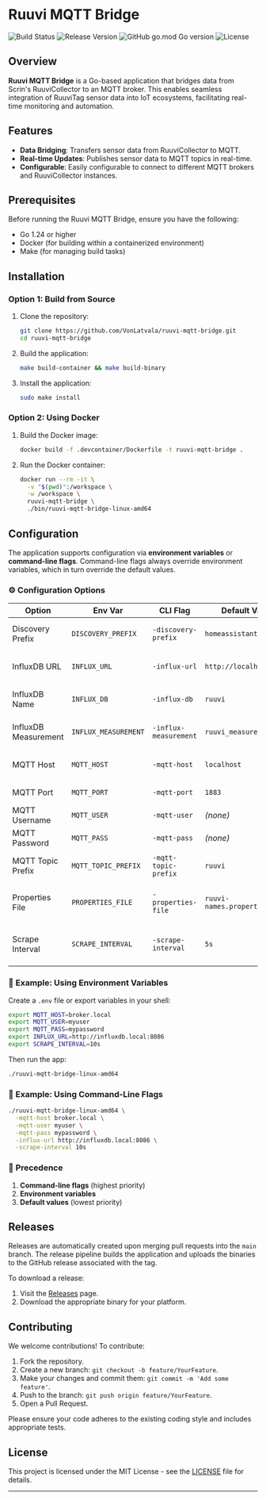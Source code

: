 # Ruuvi MQTT Bridge

![Build Status](https://img.shields.io/github/actions/workflow/status/VonLatvala/ruuvi-mqtt-bridge/release-please.yml)
![Release Version](https://img.shields.io/github/v/release/VonLatvala/ruuvi-mqtt-bridge)
![GitHub go.mod Go version](https://img.shields.io/github/go-mod/go-version/VonLatvala/ruuvi-mqtt-bridge)
![License](https://img.shields.io/github/license/VonLatvala/ruuvi-mqtt-bridge)

## Overview

**Ruuvi MQTT Bridge** is a Go-based application that bridges data from Scrin's RuuviCollector to an MQTT broker. This enables seamless integration of RuuviTag sensor data into IoT ecosystems, facilitating real-time monitoring and automation.

## Features

* **Data Bridging**: Transfers sensor data from RuuviCollector to MQTT.
* **Real-time Updates**: Publishes sensor data to MQTT topics in real-time.
* **Configurable**: Easily configurable to connect to different MQTT brokers and RuuviCollector instances.

## Prerequisites

Before running the Ruuvi MQTT Bridge, ensure you have the following:

* Go 1.24 or higher
* Docker (for building within a containerized environment)
* Make (for managing build tasks)

## Installation

### Option 1: Build from Source

1. Clone the repository:

   ```bash
   git clone https://github.com/VonLatvala/ruuvi-mqtt-bridge.git
   cd ruuvi-mqtt-bridge
   ```

2. Build the application:

   ```bash
   make build-container && make build-binary
   ```

3. Install the application:

   ```bash
   sudo make install
   ```

### Option 2: Using Docker

1. Build the Docker image:

   ```bash
   docker build -f .devcontainer/Dockerfile -t ruuvi-mqtt-bridge .
   ```

2. Run the Docker container:

   ```bash
   docker run --rm -it \
     -v "$(pwd)":/workspace \
     -w /workspace \
     ruuvi-mqtt-bridge \
     ./bin/ruuvi-mqtt-bridge-linux-amd64
   ```

## Configuration

The application supports configuration via **environment variables** or **command-line flags**. Command-line flags always override environment variables, which in turn override the default values.

### ⚙️ Configuration Options

| Option               | Env Var              | CLI Flag              | Default Value            | Description                                                    |
| -------------------- | -------------------- | --------------------- | ------------------------ | -------------------------------------------------------------- |
| Discovery Prefix     | `DISCOVERY_PREFIX`   | `-discovery-prefix`   | `homeassistant`          | Home Assistant MQTT discovery prefix.                          |
| InfluxDB URL         | `INFLUX_URL`         | `-influx-url`         | `http://localhost:8086`  | Base URL of your InfluxDB instance.                            |
| InfluxDB Name        | `INFLUX_DB`          | `-influx-db`          | `ruuvi`                  | Name of the InfluxDB database.                                 |
| InfluxDB Measurement | `INFLUX_MEASUREMENT` | `-influx-measurement` | `ruuvi_measurements`     | InfluxDB measurement name.                                     |
| MQTT Host            | `MQTT_HOST`          | `-mqtt-host`          | `localhost`              | Hostname or IP of the MQTT broker.                             |
| MQTT Port            | `MQTT_PORT`          | `-mqtt-port`          | `1883`                   | MQTT broker port.                                              |
| MQTT Username        | `MQTT_USER`          | `-mqtt-user`          | *(none)*                 | Username for MQTT broker.                                      |
| MQTT Password        | `MQTT_PASS`          | `-mqtt-pass`          | *(none)*                 | Password for MQTT broker.                                      |
| MQTT Topic Prefix    | `MQTT_TOPIC_PREFIX`  | `-mqtt-topic-prefix`  | `ruuvi`                  | Base topic under which to publish data.                        |
| Properties File      | `PROPERTIES_FILE`    | `-properties-file`    | `ruuvi-names.properties` | Path to `ruuvi-names.properties` used for sensor naming.       |
| Scrape Interval      | `SCRAPE_INTERVAL`    | `-scrape-interval`    | `5s`                     | How often to poll RuuviCollector for data (e.g., `10s`, `1m`). |

### 🧪 Example: Using Environment Variables

Create a `.env` file or export variables in your shell:

```bash
export MQTT_HOST=broker.local
export MQTT_USER=myuser
export MQTT_PASS=mypassword
export INFLUX_URL=http://influxdb.local:8086
export SCRAPE_INTERVAL=10s
```

Then run the app:

```bash
./ruuvi-mqtt-bridge-linux-amd64
```

### 🚀 Example: Using Command-Line Flags

```bash
./ruuvi-mqtt-bridge-linux-amd64 \
  -mqtt-host broker.local \
  -mqtt-user myuser \
  -mqtt-pass mypassword \
  -influx-url http://influxdb.local:8086 \
  -scrape-interval 10s
```

### 🔄 Precedence

1. **Command-line flags** (highest priority)
2. **Environment variables**
3. **Default values** (lowest priority)

## Releases

Releases are automatically created upon merging pull requests into the `main` branch. The release pipeline builds the application and uploads the binaries to the GitHub release associated with the tag.

To download a release:

1. Visit the [Releases](https://github.com/VonLatvala/ruuvi-mqtt-bridge/releases) page.
2. Download the appropriate binary for your platform.

## Contributing

We welcome contributions! To contribute:

1. Fork the repository.
2. Create a new branch: `git checkout -b feature/YourFeature`.
3. Make your changes and commit them: `git commit -m 'Add some feature'`.
4. Push to the branch: `git push origin feature/YourFeature`.
5. Open a Pull Request.

Please ensure your code adheres to the existing coding style and includes appropriate tests.

## License

This project is licensed under the MIT License - see the [LICENSE](LICENSE) file for details.

---
